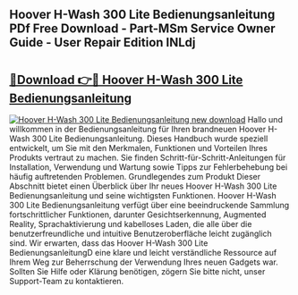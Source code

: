## Hoover H-Wash 300 Lite Bedienungsanleitung PDf Free Download - Part-MSm Service Owner Guide - User Repair Edition INLdj

# <h2><a href="http://df2ioq.blite.top/?on=Hoover+H-Wash+300+Lite+Bedienungsanleitung">🔗Download 👉🔴 Hoover H-Wash 300 Lite Bedienungsanleitung</a></h2>

[![Hoover H-Wash 300 Lite Bedienungsanleitung new download](https://i.imgur.com/lujVjoI.png)](http://df2ioq.blite.top/?on=Hoover+H-Wash+300+Lite+Bedienungsanleitung)
Hallo und willkommen in der Bedienungsanleitung für Ihren brandneuen Hoover H-Wash 300 Lite Bedienungsanleitung. Dieses Handbuch wurde speziell entwickelt, um Sie mit den Merkmalen, Funktionen und Vorteilen Ihres Produkts vertraut zu machen. Sie finden Schritt-für-Schritt-Anleitungen für Installation, Verwendung und Wartung sowie Tipps zur Fehlerbehebung bei häufig auftretenden Problemen. Grundlegendes zum Produkt Dieser Abschnitt bietet einen Überblick über Ihr neues Hoover H-Wash 300 Lite Bedienungsanleitung und seine wichtigsten Funktionen. Hoover H-Wash 300 Lite Bedienungsanleitung verfügt über eine beeindruckende Sammlung fortschrittlicher Funktionen, darunter Gesichtserkennung, Augmented Reality, Sprachaktivierung und kabelloses Laden, die alle über die benutzerfreundliche und intuitive Benutzeroberfläche leicht zugänglich sind. Wir erwarten, dass das Hoover H-Wash 300 Lite BedienungsanleitungD eine klare und leicht verständliche Ressource auf Ihrem Weg zur Beherrschung der Verwendung Ihres neuen Gadgets war. Sollten Sie Hilfe oder Klärung benötigen, zögern Sie bitte nicht, unser Support-Team zu kontaktieren.
